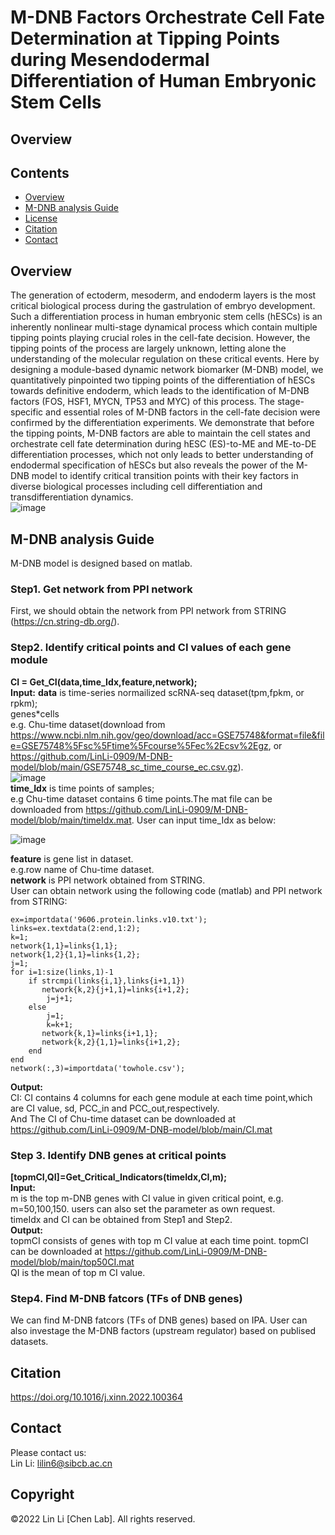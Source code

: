 #  M-DNB Factors Orchestrate Cell Fate Determination at Tipping Points during Mesendodermal Differentiation of Human Embryonic Stem Cells 
## Overview
## Contents

- [Overview](#overview)
- [M-DNB analysis Guide](./LICENSE)
- [License](./LICENSE)
- [Citation](#citation)
- [Contact](#Contact)

## Overview
The generation of ectoderm, mesoderm, and endoderm layers is the most critical biological process during the gastrulation of embryo development. Such a differentiation process in human embryonic stem cells (hESCs) is an inherently nonlinear multi-stage dynamical process which contain multiple tipping points playing crucial roles in the cell-fate decision. However, the tipping points of the process are largely unknown, letting alone the understanding of the molecular regulation on these critical events. Here by designing a module-based dynamic network biomarker (M-DNB) model, we quantitatively pinpointed two tipping points of the differentiation of hESCs towards definitive endoderm, which leads to the identification of M-DNB factors (FOS, HSF1, MYCN, TP53 and MYC) of this process. 
The stage-specific and essential roles of M-DNB factors in the cell-fate decision were confirmed by the differentiation experiments. We demonstrate that before the tipping points, M-DNB factors are able to maintain the cell states and orchestrate cell fate determination during hESC (ES)-to-ME and ME-to-DE differentiation processes, which not only leads to better understanding of endodermal specification of hESCs but also reveals the power of the M-DNB model to identify critical transition points with their key factors in diverse biological processes including cell differentiation and transdifferentiation dynamics. <br /> 
![image](https://user-images.githubusercontent.com/63344240/200559155-2d44fe9f-968a-415d-b2d0-a8e2dcb54395.png)


## M-DNB analysis Guide
M-DNB model is designed based on matlab.
### Step1. Get network from PPI network
First, we should obtain the network from PPI network from STRING (https://cn.string-db.org/).
### Step2. Identify critical points and CI values of each gene module
**CI = Get_CI(data,time_Idx,feature,network);** <br />
**Input:**
**data** is time-series normailized scRNA-seq dataset(tpm,fpkm, or rpkm); <br /> 
genes*cells <br /> e.g. Chu-time dataset(download from https://www.ncbi.nlm.nih.gov/geo/download/acc=GSE75748&format=file&file=GSE75748%5Fsc%5Ftime%5Fcourse%5Fec%2Ecsv%2Egz, or https://github.com/LinLi-0909/M-DNB-model/blob/main/GSE75748_sc_time_course_ec.csv.gz).<br /> 
![image](https://user-images.githubusercontent.com/63344240/200508091-bc34407b-5bfa-4942-bfa6-e53e28df450d.png)<br /> 
**time_Idx** is time points of samples;<br /> 
e.g Chu-time dataset contains 6 time points.The mat file can be downloaded from https://github.com/LinLi-0909/M-DNB-model/blob/main/timeIdx.mat. User can input time_Idx as below: <br />

![image](https://user-images.githubusercontent.com/63344240/200511593-cda817ff-8ada-4033-9839-0b803e68e7f3.png)

**feature** is gene list in dataset.<br /> e.g.row name of Chu-time dataset. <br />
**network** is PPI network obtained from STRING. <br />
User can obtain network using the following code (matlab) and PPI network from STRING:
```
ex=importdata('9606.protein.links.v10.txt');
links=ex.textdata(2:end,1:2);
k=1;
network{1,1}=links{1,1};
network{1,2}{1,1}=links{1,2};
j=1;
for i=1:size(links,1)-1
    if strcmpi(links{i,1},links{i+1,1})
       network{k,2}{j+1,1}=links{i+1,2};
        j=j+1;
    else
        j=1;
        k=k+1;
       network{k,1}=links{i+1,1};
       network{k,2}{1,1}=links{i+1,2};
    end
end
network(:,3)=importdata('towhole.csv');
```
**Output:** <br />
CI: CI contains 4 columns for each gene module at each time point,which are  CI value, sd, PCC_in and PCC_out,respectively.<br />
And The CI of Chu-time dataset can be downloaded at https://github.com/LinLi-0909/M-DNB-model/blob/main/CI.mat <br />
### Step 3. Identify DNB genes at critical points
 **[topmCI,QI]=Get_Critical_Indicators(timeIdx,CI,m);**<br />
**Input:** <br />
 m is the top m-DNB genes with CI value in given critical point, e.g. m=50,100,150. users can also set the parameter as own request.<br />
 timeIdx and CI can be obtained from Step1 and Step2.<br />
 **Output:** <br />
 topmCI consists of genes with top m CI value at each time point.
 topmCI can be downloaded at https://github.com/LinLi-0909/M-DNB-model/blob/main/top50CI.mat<br />
 QI is the mean of top m CI value.
 
### Step4. Find M-DNB fatcors (TFs of DNB genes)
We can find M-DNB fatcors (TFs of DNB genes) based on IPA.
User can also investage the M-DNB factors (upstream regulator) based on publised datasets.
## Citation
https://doi.org/10.1016/j.xinn.2022.100364

## Contact
Please contact us:  
Lin Li: lilin6@sibcb.ac.cn

## Copyright
©2022 Lin Li [Chen Lab]. All rights reserved.
